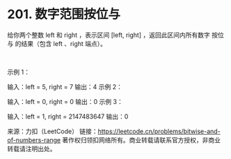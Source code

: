 # 201. 数字范围按位与

给你两个整数 left 和 right ，表示区间 [left, right] ，返回此区间内所有数字 按位与 的结果（包含 left 、right 端点）。

 

示例 1：

输入：left = 5, right = 7
输出：4
示例 2：

输入：left = 0, right = 0
输出：0
示例 3：

输入：left = 1, right = 2147483647
输出：0

来源：力扣（LeetCode）
链接：https://leetcode.cn/problems/bitwise-and-of-numbers-range
著作权归领扣网络所有。商业转载请联系官方授权，非商业转载请注明出处。
